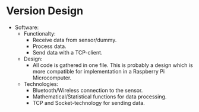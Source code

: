 
# Version Design

* Software:
  * Functionalty:
    * Receive data from sensor/dummy.
    * Process data.
    * Send data with a TCP-client.
  * Design:
    * All code is gathered in one file. This is probably a design which is more compatible for implementation in a Raspberry Pi Microcomputer.
  * Technologies:
    * Bluetooth/Wireless connection to the sensor.
    * Mathematical/Statistical functions for data processing.
    * TCP and Socket-technology for sending data.
